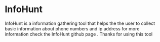 # InfoHunt
InfoHunt is a information gathering tool that helps the the user to collect basic information about phone numbers and ip address for more information check the InfoHunt github page . Thanks for using this tool
